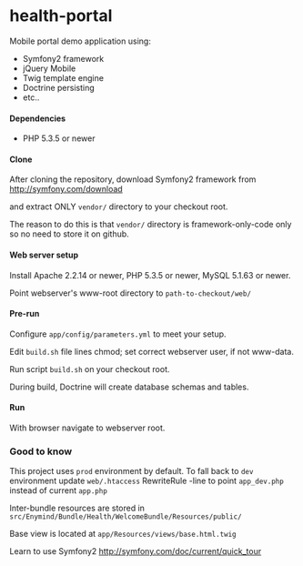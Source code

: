 health-portal
=============

Mobile portal demo application using:
* Symfony2 framework
* jQuery Mobile
* Twig template engine
* Doctrine persisting
* etc..

#### Dependencies ####

* PHP 5.3.5 or newer

#### Clone ####

After cloning the repository, download Symfony2 framework from http://symfony.com/download

and extract ONLY `vendor/` directory to your checkout root.

The reason to do this is that `vendor/` directory is framework-only-code only so no need to store it on github.

#### Web server setup ####

Install Apache 2.2.14 or newer, PHP 5.3.5 or newer, MySQL 5.1.63 or newer.

Point webserver's www-root directory to `path-to-checkout/web/`

#### Pre-run ####

Configure `app/config/parameters.yml` to meet your setup.

Edit `build.sh` file lines chmod; set correct webserver user, if not www-data.

Run script `build.sh` on your checkout root.

During build, Doctrine will create database schemas and tables.

#### Run ####

With browser navigate to webserver root.

### Good to know ####

This project uses `prod` environment by default. To fall back to `dev` environment update `web/.htaccess`
RewriteRule -line to point `app_dev.php` instead of current `app.php`

Inter-bundle resources are stored in `src/Enymind/Bundle/Health/WelcomeBundle/Resources/public/`

Base view is located at `app/Resources/views/base.html.twig`

Learn to use Symfony2 http://symfony.com/doc/current/quick_tour

